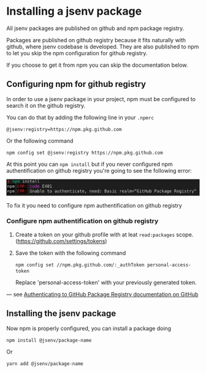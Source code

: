 # Installing a jsenv package

All jsenv packages are published on github and npm package registry.<br />

Packages are published on github registry because it fits naturally with github, where jsenv codebase is developed. They are also published to npm to let you skip the npm configuration for github registry.

If you choose to get it from npm you can skip the documentation below.

## Configuring npm for github registry

In order to use a jsenv package in your project, npm must be configured to search it on the github registry.<br />

You can do that by adding the following line in your `.npmrc`<br />

```
@jsenv:registry=https://npm.pkg.github.com
```

Or the following command

```console
npm config set @jsenv:registry https://npm.pkg.github.com
```

At this point you can `npm install` but if you never configured npm authentification on github registry you're going to see the following error:

![npm install authentification error screenshot](./npm-install-auth-error-screenshot.png)

To fix it you need to configure npm authentification on github registry

### Configure npm authentification on github registry

1. Create a token on your github profile with at leat `read:packages` scope. (https://github.com/settings/tokens)

2. Save the token with the following command
   ```console
   npm config set //npm.pkg.github.com/:_authToken personal-access-token
   ```
   Replace 'personal-access-token' with your previously generated token.

— see [Authenticating to GitHub Package Registry documentation on GitHub](https://help.github.com/en/articles/configuring-npm-for-use-with-github-package-registry#authenticating-to-github-package-registry)

## Installing the jsenv package

Now npm is properly configured, you can install a package doing

```console
npm install @jsenv/package-name
```

Or

```console
yarn add @jsenv/package-name
```
